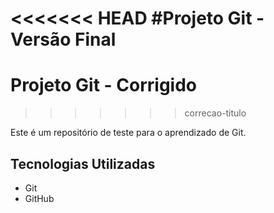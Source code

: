 <<<<<<< HEAD
#Projeto Git - Versão Final
=======
# Projeto Git - Corrigido
>>>>>>> correcao-titulo

Este é um repositório de teste para o aprendizado de Git.

## Tecnologias Utilizadas

- Git
- GitHub
